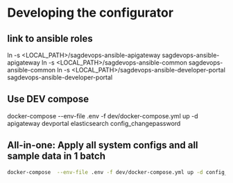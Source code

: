 # Developing the configurator

## link to ansible roles

ln -s <LOCAL_PATH>/sagdevops-ansible-apigateway sagdevops-ansible-apigateway
ln -s <LOCAL_PATH>/sagdevops-ansible-common sagdevops-ansible-common
ln -s <LOCAL_PATH>/sagdevops-ansible-developer-portal sagdevops-ansible-developer-portal

## Use DEV compose

docker-compose  --env-file .env -f dev/docker-compose.yml up -d apigateway devportal elasticsearch config_changepassword

## All-in-one: Apply all system configs and all sample data in 1 batch

```bash
docker-compose  --env-file .env -f dev/docker-compose.yml up -d config_allinone_system_settings config_allinone_data
```